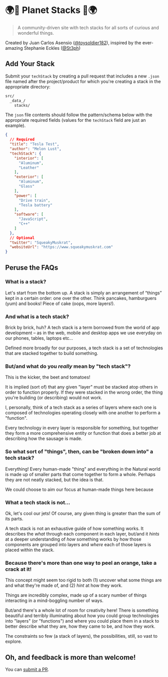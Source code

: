 # 🌍🤖 Planet Stacks 🤖🌍

> A community-driven site with tech stacks for all sorts of curious and wonderful things.

Created by Juan Carlos Asensio ([@toysoldier182](https://twitter.com/toysoldier182)), inspired by the ever-amazing Stephanie Eckles ([@St3ph](https://twitter.com/st3ph))

## Add Your Stack

Submit your `techStack` by creating a pull request that includes a new `.json` file named after the project/product for which you're creating a stack in the appropriate directory:

```bash
src/
  _data_/
    stacks/
```

The `json` file contents should follow the pattern/schema below with the appropriate required fields (values for the `techStack` field are just an example).

```json
{
  // Required
  "title": "Tesla Test",
  "author": "Melon Lust",
  "techStack": {
    "interior": [
      "Aluminum",
      "Leather"
    ],
    "exterior": [
      "Aluminum",
      "Glass"
    ],
    "power": [
      "Drive train",
      "Tesla battery"
    ],
    "software": [
      "JavaScript",
      "C++"
    ]
  }, 
  // Optional
  "twitter": "SqueakyMuskrat",
  "websiteUrl": "https://www.squeakymuskrat.com"
}
```

## Peruse the FAQs

### What is a stack?
Let's start from the bottom up. A stack is simply an arrangement of “things” kept in a certain order: one over the other. Think pancakes, hamburguers (yum) and books! Piece of cake (oops, more layers!).

### And what is a tech stack?
Brick by brick, huh? A tech stack is a term borrowed from the world of app development – as in the web, mobile and desktop apps we use everyday on our phones, tables, laptops etc...

Defined more broadly for our purposes, a tech stack is a set of technologies that are stacked together to build something.

### But/and what do you *really* mean by "tech stack"? 
This is the kicker, the beet and tomatoes! 

It is implied (sort of) that any given "layer" must be stacked atop others in order to function properly. If they were stacked in the wrong order, the thing you're building (or describing) would not work.

I, personally, think of a tech stack as a series of layers where each one is composed of technologies operating closely with one another to perform a "function". 

Every technology in every layer is responsible for something, but together they form a more comprehensive entity or function that does a better job at describing how the sausage is made.

### So what sort of "things", then, can be "broken down into" a tech stack?
Everything! Every human-made "thing" and everything in the Natural world is made up of smaller parts that come together to form a whole. Perhaps they are not neatly stacked, but the idea is that.

We could choose to aim our focus at human-made things here because 

### What a tech stack is not...
Ok, let's cool our jets! Of course, any given thing is greater than the sum of its parts. 

A tech stack is not an exhaustive guide of how something works. It describes the *what* through each component in each layer, but/and it *hints* at a deeper understanding of *how* something works by how those components are grouped into layers and *where* each of those layers is placed within the stack.

### Because there's more than one way to peel an orange, take a crack at it!
This concept might seem too rigid to both (1) uncover what some things are and what they're made of, and (2) *hint* at how they work.

Things are incredibly complex, made up of a scary number of things interacting in a mind-boggling number of ways.

But/and there's a whole lot of room for creativity here! There is something beautiful and terribly illuminating about how you could group technologies into "layers" (or "functions") and where you could place them in a stack to better describe what they are, how they came to be, and how they work.

The constraints so few (a stack of layers), the possibilities, still, so vast to explore.

## Oh, and feedback is more than welcome!

You can [submit a PR](https://github.com/juancarlosasensio/planet-stack/pulls).
